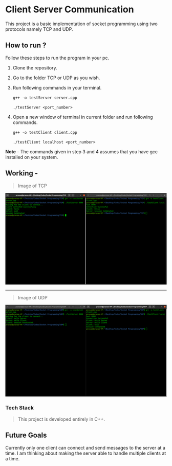# Client Server Communication

This project is a basic implementation of socket programming using two protocols namely TCP and UDP.

## How to run ?
Follow these steps to run the program in your pc.

1. Clone the repository.
2. Go to the folder TCP or UDP as you wish.
3. Run following commands in your terminal.
 
     ```
     g++ -o testServer server.cpp
     ```
    ```
    ./testServer <port_number>
    ```

4. Open a new window of terminal in current folder and run following commands.
     ```
     g++ -o testClient client.cpp
     ```
    ```
    ./testClient localhost <port_number>
    ```

**Note** - The commands given in step 3 and 4 assumes that you have gcc installed on your system.

## Working -

> Image of TCP

![Image of TCP](/images/TCP.png)

----------------------------------------------------------------

> Image of UDP

![Image of UDP](/images/UDP.png)

### Tech Stack
> This project is developed entirely in C++. 

## Future Goals
Currently only one client can connect and send messages to the server at a time. I am thinking about making the server able to handle multiple clients at a time.